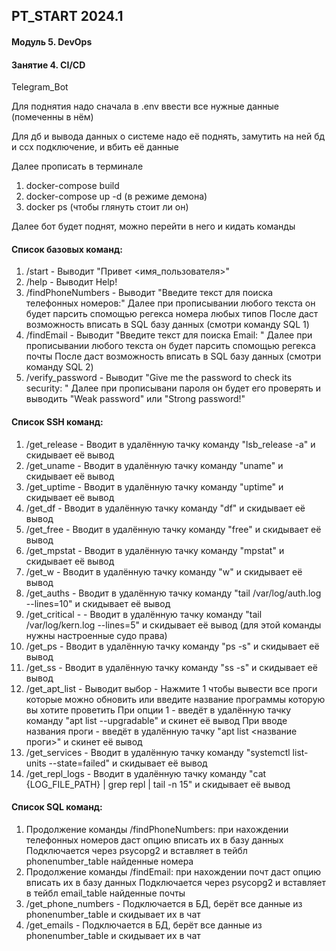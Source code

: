 ## PT_START 2024.1
#### Модуль 5. DevOps
#### Занятие 4. CI/CD

Telegram_Bot

Для поднятия надо сначала в .env ввести все нужные данные (помеченны в нём)

Для дб и вывода данных о системе надо её поднять, замутить на ней бд и ссх подключение, и вбить её данные

Далее прописать в терминале

1. docker-compose build
2. docker-compose up -d (в режиме демона)
3. docker ps (чтобы глянуть стоит ли он)

Далее бот будет поднят, можно перейти в него и кидать команды

#### Список базовых команд:
1. /start - Выводит "Привет <имя_пользователя>"
2. /help - Выводит Help!
3. /findPhoneNumbers - Выводит "Введите текст для поиска телефонных номеров:"
Далее при прописывании любого текста он будет парсить спомощью регекса номера любых типов
После даст возможность вписать в SQL базу данных (смотри команду SQL 1)
4. /findEmail - Выводит "Введите текст для поиска Email: "
Далее при прописывании любого текста он будет парсить спомощью регекса почты
После даст возможность вписать в SQL базу данных (смотри команду SQL 2)
5. /verify_password - Выводит "Give me the password to check its security: "
Далее при прописывани пароля он будет его проверять и выводить "Weak password" или "Strong password!"

#### Список SSH команд:
1. /get_release - Вводит в удалённую тачку команду "lsb_release -a" и скидывает её вывод
2. /get_uname - Вводит в удалённую тачку команду "uname" и скидывает её вывод
3. /get_uptime - Вводит в удалённую тачку команду "uptime" и скидывает её вывод
4. /get_df - Вводит в удалённую тачку команду "df" и скидывает её вывод
5. /get_free - Вводит в удалённую тачку команду "free" и скидывает её вывод
6. /get_mpstat - Вводит в удалённую тачку команду "mpstat" и скидывает её вывод
7. /get_w - Вводит в удалённую тачку команду "w" и скидывает её вывод
8. /get_auths - Вводит в удалённую тачку команду "tail /var/log/auth.log --lines=10" и скидывает её вывод
9. /get_critical - - Вводит в удалённую тачку команду "tail /var/log/kern.log --lines=5" и скидывает её вывод (для этой команды нужны настроенные судо права)
10. /get_ps - Вводит в удалённую тачку команду "ps -s" и скидывает её вывод
11. /get_ss - Вводит в удалённую тачку команду "ss -s" и скидывает её вывод
12. /get_apt_list - Выводит выбор - Нажмите 1 чтобы вывести все проги которые можно обновить или введите название программы которую вы хотите проветить
При опции 1 - введёт в удалённую тачку команду "apt list --upgradable" и скинет её вывод
При вводе названия проги - введёт в удалённую тачку "apt list <название проги>" и скинет её вывод 
13. /get_services - Вводит в удалённую тачку команду "systemctl list-units --state=failed" и скидывает её вывод
14. /get_repl_logs - Вводит в удалённую тачку команду "cat {LOG_FILE_PATH} | grep repl | tail -n 15" и скидывает её вывод

#### Список SQL команд:
1. Продолжение команды /findPhoneNumbers: при нахождении телефонных номеров даст опцию вписать их в базу данных
Подключается через psycopg2 и вставляет в тейбл phonenumber_table найденные номера
2. Продолжение команды /findEmail: при нахождении почт даст опцию вписать их в базу данных
Подключается через psycopg2 и вставляет в тейбл email_table найденные почты
3. /get_phone_numbers - Подключается в БД, берёт все данные из phonenumber_table и скидывает их в чат
4. /get_emails - Подключается в БД, берёт все данные из phonenumber_table и скидывает их в чат

